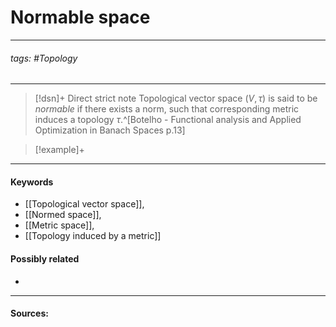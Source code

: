 # Normable space
***
###### tags: #Topology 
***
>[!dsn]+ Direct strict note
>Topological vector space $(V,\tau)$ is said to be *normable* if there exists a norm, such that corresponding metric induces a topology $\tau$.^[Botelho - Functional analysis and Applied Optimization in Banach Spaces p.13]

>[!example]+ 
>
***
#### Keywords
- [[Topological vector space]],
- [[Normed space]],
- [[Metric space]],
- [[Topology induced by a metric]]
#### Possibly related
- 
***
#### Sources: